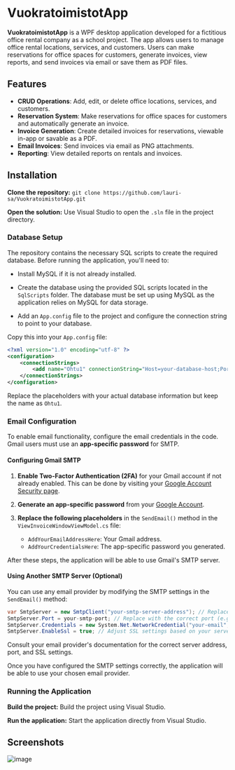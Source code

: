 # VuokratoimistotApp

**VuokratoimistotApp** is a WPF desktop application developed for a fictitious office rental company as a school project. The app allows users to manage office rental locations, services, and customers. Users can make reservations for office spaces for customers, generate invoices, view reports, and send invoices via email or save them as PDF files.

## Features

- **CRUD Operations**: Add, edit, or delete office locations, services, and customers.
- **Reservation System**: Make reservations for office spaces for customers and automatically generate an invoice.
- **Invoice Generation**: Create detailed invoices for reservations, viewable in-app or savable as a PDF.
- **Email Invoices**: Send invoices via email as PNG attachments.
- **Reporting**: View detailed reports on rentals and invoices.

## Installation

**Clone the repository:** `git clone https://github.com/lauri-sa/VuokratoimistotApp.git`

**Open the solution:** Use Visual Studio to open the `.sln` file in the project directory.

### Database Setup

The repository contains the necessary SQL scripts to create the required database. Before running the application, you'll need to:

- Install MySQL if it is not already installed.

- Create the database using the provided SQL scripts located in the `SqlScripts` folder. The database must be set up using MySQL as the application relies on MySQL for data storage.

- Add an `App.config` file to the project and configure the connection string to point to your database.

Copy this into your `App.config` file:

```xml
<?xml version="1.0" encoding="utf-8" ?>
<configuration>
    <connectionStrings>
        <add name="Ohtu1" connectionString="Host=your-database-host;Port=your-port;Database=your-database-name;Uid=your-username;pwd=your-password;" />
    </connectionStrings>
</configuration>
```
Replace the placeholders with your actual database information but keep the name as `Ohtu1`.

### Email Configuration

To enable email functionality, configure the email credentials in the code. Gmail users must use an **app-specific password** for SMTP.

#### Configuring Gmail SMTP

1. **Enable Two-Factor Authentication (2FA)** for your Gmail account if not already enabled. This can be done by visiting your [Google Account Security page](https://myaccount.google.com/security).

2. **Generate an app-specific password** from your [Google Account](https://myaccount.google.com/apppasswords).

3. **Replace the following placeholders** in the `SendEmail()` method in the `ViewInvoiceWindowViewModel.cs` file:
   - `AddYourEmailAddressHere`: Your Gmail address.
   - `AddYourCredentialsHere`: The app-specific password you generated.

After these steps, the application will be able to use Gmail's SMTP server.

#### Using Another SMTP Server (Optional)

You can use any email provider by modifying the SMTP settings in the `SendEmail()` method:

```csharp
var SmtpServer = new SmtpClient("your-smtp-server-address"); // Replace with your SMTP server
SmtpServer.Port = your-smtp-port; // Replace with the correct port (e.g., 465 for SSL, 587 for TLS)
SmtpServer.Credentials = new System.Net.NetworkCredential("your-email", "your-password"); // Your credentials
SmtpServer.EnableSsl = true; // Adjust SSL settings based on your server requirements
```

Consult your email provider's documentation for the correct server address, port, and SSL settings.

Once you have configured the SMTP settings correctly, the application will be able to use your chosen email provider.

### Running the Application

**Build the project:** Build the project using Visual Studio.

**Run the application:** Start the application directly from Visual Studio.

## Screenshots

![image](https://github.com/user-attachments/assets/3ff28ea2-82df-4a89-bcca-cf9eb7c201f3)
